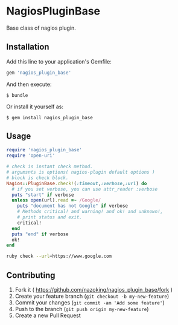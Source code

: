 # NagiosPluginBase

Base class of nagios plugin.

## Installation

Add this line to your application's Gemfile:

```ruby
gem 'nagios_plugin_base'
```

And then execute:

    $ bundle

Or install it yourself as:

    $ gem install nagios_plugin_base

## Usage

```ruby
require 'nagios_plugin_base'
require 'open-uri'

# check is instant check method.
# argumsnts is options( nagios-plugin default options )
# block is check block.
Nagios::PluginBase.check!(:timeout,:verbose,:url) do
  # if you set verbose, you can use attr_reader :verbose
  puts "start" if verbose
  unless open(url).read =~ /Google/
    puts "document has not Google" if verbose
    # Methods critical! and warning! and ok! and unknown!,
    # print status and exit.
    critical!
  end
  puts "end" if verbose
  ok!
end
```

```bash
ruby check --url=https://www.google.com
```

## Contributing

1. Fork it ( https://github.com/nazoking/nagios_plugin_base/fork )
2. Create your feature branch (`git checkout -b my-new-feature`)
3. Commit your changes (`git commit -am 'Add some feature'`)
4. Push to the branch (`git push origin my-new-feature`)
5. Create a new Pull Request
